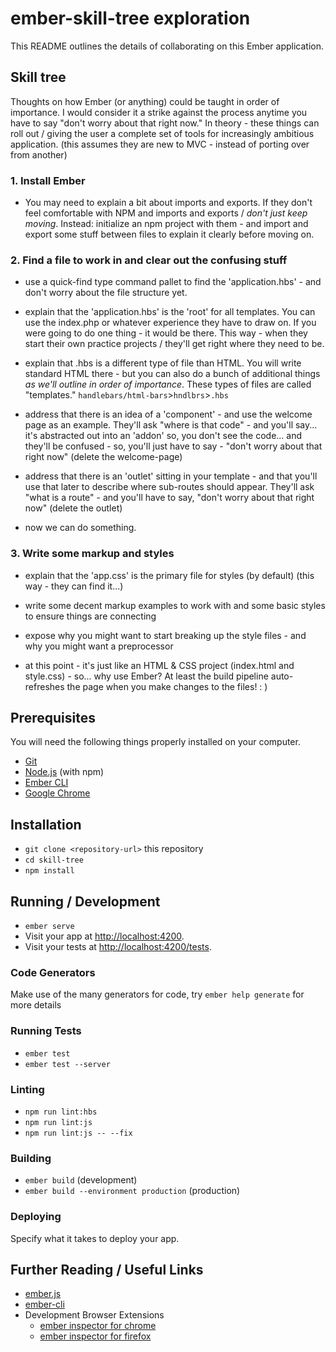 # ember-skill-tree exploration

This README outlines the details of collaborating on this Ember application.



## Skill tree

Thoughts on how Ember (or anything) could be taught in order of importance. I would consider it a strike against the process anytime you have to say "don't worry about that right now." In theory - these things can roll out / giving the user a complete set of tools for increasingly ambitious application. (this assumes they are new to MVC - instead of porting over from another)


### 1. Install Ember

* You may need to explain a bit about imports and exports. If they don't feel comfortable with NPM and imports and exports / _don't just keep moving_. Instead: initialize an npm project with them - and import and export some stuff between files to explain it clearly before moving on.


### 2. Find a file to work in and clear out the confusing stuff

* use a quick-find type command pallet to find the 'application.hbs' - and don't worry about the file structure yet.

* explain that the 'application.hbs' is the 'root' for all templates. You can use the index.php or whatever experience they have to draw on. If you were going to do one thing - it would be there. This way - when they start their own practice projects / they'll get right where they need to be.

* explain that .hbs is a different type of file than HTML. You will write standard HTML there - but you can also do a bunch of additional things _as we'll outline in order of importance_. These types of files are called "templates." `handlebars/html-bars`>`hndlbrs`>`.hbs`

* address that there is an idea of a 'component' - and use the welcome
page as an example. They'll ask "where is that code" - and you'll say... it's abstracted out into an 'addon' so, you don't see the code... and they'll be confused - so, you'll just have to say - "don't worry about that right now" (delete the welcome-page)

* address that there is an 'outlet' sitting in your template - and that you'll use that later to describe where sub-routes should appear. They'll ask "what is a route" - and you'll have to say, "don't worry about that right now" (delete the outlet)

* now we can do something.


### 3. Write some markup and styles

* explain that the 'app.css' is the primary file for styles (by default) (this way - they can find it...)

* write some decent markup examples to work with and some basic styles to ensure things are connecting

* expose why you might want to start breaking up the style files - and why you might want a preprocessor

* at this point - it's just like an HTML & CSS project (index.html and style.css) - so... why use Ember? At least the build pipeline auto-refreshes the page when you make changes to the files! : )




## Prerequisites

You will need the following things properly installed on your computer.

* [Git](https://git-scm.com/)
* [Node.js](https://nodejs.org/) (with npm)
* [Ember CLI](https://ember-cli.com/)
* [Google Chrome](https://google.com/chrome/)

## Installation

* `git clone <repository-url>` this repository
* `cd skill-tree`
* `npm install`

## Running / Development

* `ember serve`
* Visit your app at [http://localhost:4200](http://localhost:4200).
* Visit your tests at [http://localhost:4200/tests](http://localhost:4200/tests).

### Code Generators

Make use of the many generators for code, try `ember help generate` for more details

### Running Tests

* `ember test`
* `ember test --server`

### Linting

* `npm run lint:hbs`
* `npm run lint:js`
* `npm run lint:js -- --fix`

### Building

* `ember build` (development)
* `ember build --environment production` (production)

### Deploying

Specify what it takes to deploy your app.

## Further Reading / Useful Links

* [ember.js](https://emberjs.com/)
* [ember-cli](https://ember-cli.com/)
* Development Browser Extensions
  * [ember inspector for chrome](https://chrome.google.com/webstore/detail/ember-inspector/bmdblncegkenkacieihfhpjfppoconhi)
  * [ember inspector for firefox](https://addons.mozilla.org/en-US/firefox/addon/ember-inspector/)
